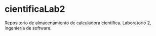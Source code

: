 # cientificaLab2
Repositorio de almacenamiento de calculadora científica. Laboratorio 2, Ingeniería de software.
